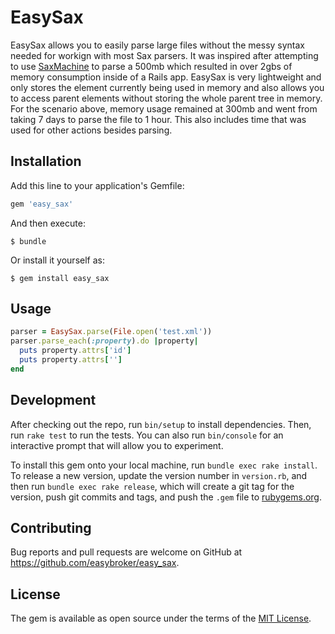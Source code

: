 # EasySax

EasySax allows you to easily parse large files without the messy syntax needed for workign with most Sax parsers. It was inspired after attempting to use [SaxMachine](https://github.com/pauldix/sax-machine) to parse a 500mb which resulted in over 2gbs of memory consumption inside of a Rails app. EasySax is very lightweight and only stores the element currently being used in memory and also allows you to access parent elements without storing the whole parent tree in memory. For the scenario above, memory usage remained at 300mb and went from taking 7 days to parse the file to 1 hour. This also includes time that was used for other actions besides parsing.

## Installation

Add this line to your application's Gemfile:

```ruby
gem 'easy_sax'
```

And then execute:

    $ bundle

Or install it yourself as:

    $ gem install easy_sax

## Usage

```ruby
parser = EasySax.parse(File.open('test.xml'))
parser.parse_each(:property).do |property|
  puts property.attrs['id']
  puts property.attrs['']
end
```

## Development

After checking out the repo, run `bin/setup` to install dependencies. Then, run `rake test` to run the tests. You can also run `bin/console` for an interactive prompt that will allow you to experiment.

To install this gem onto your local machine, run `bundle exec rake install`. To release a new version, update the version number in `version.rb`, and then run `bundle exec rake release`, which will create a git tag for the version, push git commits and tags, and push the `.gem` file to [rubygems.org](https://rubygems.org).

## Contributing

Bug reports and pull requests are welcome on GitHub at https://github.com/easybroker/easy_sax.


## License

The gem is available as open source under the terms of the [MIT License](http://opensource.org/licenses/MIT).

